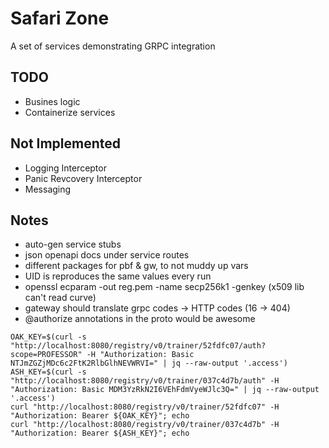 # Safari Zone

A set of services demonstrating GRPC integration


## TODO

* Busines logic
* Containerize services

## Not Implemented

* Logging Interceptor
* Panic Revcovery Interceptor
* Messaging

## Notes

* auto-gen service stubs
* json openapi docs under service routes
* different packages for pbf & gw, to not muddy up vars
* UID is reproduces the same values every run
* openssl ecparam -out reg.pem -name secp256k1 -genkey (x509 lib can't read curve)
* gateway should translate grpc codes -> HTTP codes (16 -> 404)
* @authorize annotations in the proto would be awesome

```
OAK_KEY=$(curl -s "http://localhost:8080/registry/v0/trainer/52fdfc07/auth?scope=PROFESSOR" -H "Authorization: Basic NTJmZGZjMDc6c2FtK2RlbGlhNEVWRVI=" | jq --raw-output '.access')
ASH_KEY=$(curl -s "http://localhost:8080/registry/v0/trainer/037c4d7b/auth" -H "Authorization: Basic MDM3YzRkN2I6VEhFdmVyeWJlc3Q=" | jq --raw-output '.access')
curl "http://localhost:8080/registry/v0/trainer/52fdfc07" -H "Authorization: Bearer ${OAK_KEY}"; echo
curl "http://localhost:8080/registry/v0/trainer/037c4d7b" -H "Authorization: Bearer ${ASH_KEY}"; echo
```
